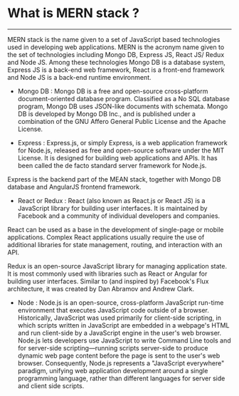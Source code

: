 # What is MERN stack ?
---
MERN stack is the name given to a set of JavaScript based technologies used in developing web applications. MERN is the acronym name given to the set of technologies including Mongo DB, Express JS, React JS/ Redux and Node JS. Among these technologies Mongo DB is a database system, Express JS is a back-end web framework, React is a front-end framework and Node JS is a back-end runtime environment.

- Mongo DB : Mongo DB is a free and open-source cross-platform document-oriented database program. Classified as a No SQL database program, Mongo DB uses JSON-like documents with schemata. Mongo DB is developed by Mongo DB Inc., and is published under a combination of the GNU Affero General Public License and the Apache License.

- Express : Express.js, or simply Express, is a web application framework for Node.js, released as free and open-source software under the MIT License. It is designed for building web applications and APIs. It has been called the de facto standard server framework for Node.js.

Express is the backend part of the MEAN stack, together with Mongo DB database and AngularJS frontend framework.

- React or Redux : React (also known as React.js or React JS) is a JavaScript library for building user interfaces. It is maintained by Facebook and a community of individual developers and companies.

React can be used as a base in the development of single-page or mobile applications. Complex React applications usually require the use of additional libraries for state management, routing, and interaction with an API.

Redux is an open-source JavaScript library for managing application state. It is most commonly used with libraries such as React or Angular for building user interfaces. Similar to (and inspired by) Facebook's Flux architecture, it was created by Dan Abramov and Andrew Clark.

- Node : Node.js is an open-source, cross-platform JavaScript run-time environment that executes JavaScript code outside of a browser. Historically, JavaScript was used primarily for client-side scripting, in which scripts written in JavaScript are embedded in a webpage's HTML and run client-side by a JavaScript engine in the user's web browser. Node.js lets developers use JavaScript to write Command Line tools and for server-side scripting—running scripts server-side to produce dynamic web page content before the page is sent to the user's web browser. Consequently, Node.js represents a "JavaScript everywhere" paradigm, unifying web application development around a single programming language, rather than different languages for server side and client side scripts.